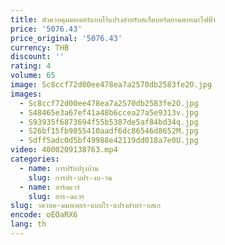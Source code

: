 ```yaml
---
title: ตัวควบคุมมอเตอร์แบบไร้แปรงสำหรับสเก็ตบอร์ดยานพาหนะไฟฟ้า
price: '5076.43'
price_original: '5076.43'
currency: THB
discount: ''
rating: 4
volume: 65
image: Sc8ccf72d00ee478ea7a2570db2583fe2O.jpg
images:
  - Sc8ccf72d00ee478ea7a2570db2583fe2O.jpg
  - S48465e3a67ef41a48b6ccea27a5e9313v.jpg
  - S93935f6873694f55b5387de5af84bd34q.jpg
  - S26bf15fb9855410aadf6dc86546d8652M.jpg
  - Sdff5adc0d5bf49988e42119dd018a7e0U.jpg
video: 4000209138763.mp4
categories:
  - name: การปรับปรุงบ้าน
    slug: การปร-บปร-งบ-าน
  - name: ฮาร์ดแวร์
    slug: ฮาร-ดแวร
slug: วควบค-มมอเตอร-แบบไร-แปรงสำหร-บสเก
encode: oEOaRX6
lang: th
---
```

  